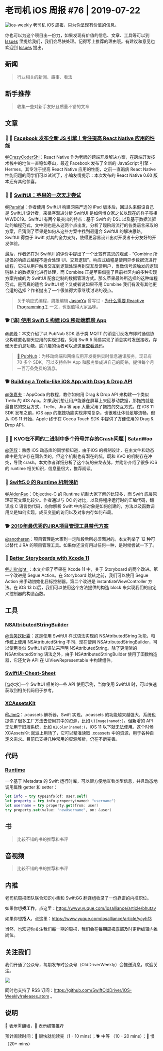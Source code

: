# 老司机 iOS 周报 #76 | 2019-07-22

![ios-weekly](https://github.com/SwiftOldDriver/iOS-Weekly/blob/master/assets/ios-weekly.png?raw=true)
老司机 iOS 周报，只为你呈现有价值的信息。

你也可以为这个项目出一份力，如果发现有价值的信息、文章、工具等可以到 [Issues](https://github.com/SwiftOldDriver/iOS-Weekly/issues) 里提给我们，我们会尽快处理。记得写上推荐的理由哦。有建议和意见也欢迎到 [Issues](https://github.com/SwiftOldDriver/iOS-Weekly/issues) 提出。

## 新闻

> 行业相关的新闻、趣事、看法

## 新手推荐

> 收集一些对新手友好且质量不错的文章

## 文章

### 🌟 🐢 [Facebook 发布全新 JS 引擎！专注提高 React Native 应用的性能](https://mp.weixin.qq.com/s/0KxLQjI0jWxSt7sLqkS6Hw)

[@CrazyCoderShi](https://github.com/CrazyCoderShi)：React Native 作为老牌的跨端开发解决方案，在跨端开发技术栈中的地位一直稳如泰山，最近 Facebook 发布了全新的 JavaScript 引擎 - Hermes，其专注于提高 React Native 应用的性能，之前一直诟病 React Native 性能问题的同学们可以试试了，小编友情提示：本次发布的 React Native 0.60 版本还有其他惊喜。

### 🌟 🐢 [SwiftUI：苹果的一次天才尝试](https://mp.weixin.qq.com/s/xcPBHcpPhgwoR2U7WpWoPA)

[@Parsifal](https://weibo.com/parsifalchang)：作者使用 SwiftUI 构建网易严选的 iPad 版本后，回过头来假设自己是 SwiftUI 设计者，来循序渐进分析 SwiftUI 是如何博众家之长以现在的样子亮相 WWDC19。SwiftUI 有两个最突出的特点：基于 Swift 的 DSL 以及基于数据流驱动的编程范式，文中则也是从这两个点出发，分析了现阶段流行的各类语言采取的方案，且猜测了苹果是如何从这些方案中找到最适合 SwiftUI 的解决思路。SwiftUI 得益于 Swift 对其的全力支持，使得更容易设计出对开发者十分友好的开发体验。

最后，作者还在对 SwiftUI 的评价中提出了一个比较有意思的观点 - “Combine 所提倡的响应式编程不适合处理 UI、交互逻辑”。响应式编程是使用异步数据流进行编程，它把从用户触发交互到逻辑处理再到交互反馈用户，当做信号源触发的逻辑链路上的数据变化进行处理，而 Combine 正是苹果借鉴了目前社区内的多种实现方案完成的为 SwiftUI 配套定制的数据管理方式。那么苹果最终所选择的这种编程范式，是否真的适合 SwiftUI 呢？又或者说如果不用 Combine 我们有没有其他更合适的选择？作者抛出了一个很值得大家继续讨论的观点。

> 关于响应式编程，周报编辑 [JasonYu](https://weibo.com/jasonyuh) 曾写过 - [为什么需要 Reactive Programming？](://github.com/SwiftOldDriver/iOS-Weekly/blob/647a1138b2b1cba1155fd2c0cdf806f54fe865a2/Reports/2019/%2366-2019.05.06.md) 一文，也很值得大家品味。

### 🐕 [[译] 使用 Swift 5 构建 iOS 移动端群聊 App](https://juejin.im/post/5d2c6e846fb9a07ebb0564ae)

[@老峰](https://github.com/GesanTung)：本文介绍了以 PubNub SDK 基于类 MQTT 的消息订阅发布即时通信协议构建匿名聊天应用的实现过程，采用 Swift 5 简易实现了消息实时发送接收，存储历史消息功能，感兴趣的读者可以点这里[查看源码](https://github.com/SambaDialloB/PubNubChat)。

> [🚧 PubNub](https://www.pubnub.com/docs/swift/pubnub-swift-sdk)：为移动终端和网络应用开发提供实时信息通讯服务，现已有 70 多个 SDK，可以支持各种 App 和服务集成进自己的网络，提供每个月一百万条免费的消息。

### 🐕 [Building a Trello-like iOS App with Drag & Drop API](https://www.appcoda.com/drag-and-drop-api/)

[@张嘉夫](https://github.com/josephchang10)：AppCoda 的教程，教你如何用 Drag & Drop API 来构建一个类似 Trello 的 iOS App。如果我们想让用户能够在屏幕上来回移动数据，那拖拽就是最自然的交互方式，Trello、Jira 等 app 大量采用了拖拽的交互方式。在 iOS 11 SDK 发布之前，iOS app 的拖拽功能实现非常复杂，也很难让体验足够流畅。但从 iOS 11 开始，Apple 终于在 Cocoa Touch SDK 中提供了方便使用的 Drag & Drop API。


### 🌟 🐎 [KVO在不同的二进制中多个符号并存的Crash问题 | SatanWoo](https://satanwoo.github.io/2017/09/11/KVO-CRASH/?nsukey=CGyordgRh0EV35bjBYi99dHiMuqF1xt%2BtRsP%2FuGBF7IlcF2xAPOWpoImKYOT%2FxRuycrPVoVq%2FAxxvVxVwandzgpmXxbcdacSBLOG2moVviVdV3iK1Wr6sfqIHRWSsJZHtiX5uyyn8g5bNuRNQVJ2ow7eT%2FLYHcfZOXOdcX8m0R5lQwwNwX7PanbfrnV1dPAmU2CwRfiaiYpGGCZYQCxmxg%3D%3D)

[@莲叔](https://weibo.com/aaaron7)：熟悉 iOS 动态库的同学都知道，由于iOS 的机制设计，在主文件和动态库中是允许存在同名类的，但这个机制也有潜在的坑，既和 KVO 的机制存在冲突，导致 crash。本文作者详细分析了这个坑的来龙去脉，并附带介绍了很多 iOS 的 runtime 相关知识，信息量很大，推荐阅读。

### 🐢 [Swift5.0 的 Runtime 机制浅析](https://juejin.im/post/5d29fb63e51d4510aa01159d)

[@AidenRao](https://weibo.com/AidenRao)：Objective-C 的 Runtime 机制大家了解的比较多，而 Swift 底层原理研究文章比较少。作者通过与 OC 的对比，以及将程序运行时的汇编代码，翻译成 C 语言伪代码，向你解析 Swift 中内部对象是如何创建的，方法以及函数调用又是如何实现，成员变量的访问以及对象内存如何布局。

### 🐕 [2019年最优秀的JIRA项目管理工具替代方案](https://mp.weixin.qq.com/s/zYfBXRfjI4eLNK6BX6vY-Q)

[@anotheren](https://github.com/anotheren)：项目管理是大家到一定阶段后所必须面对的。本文列举了 12 种可以替代 JIRA 的项目管理工具。如果你还没有用过任何一种，是时候尝试一下了。

### 🐎 [Better Storyboards with Xcode 11](https://useyourloaf.com/blog/better-storyboards-with-xcode-11/)

[@J_Knight_](https://github.com/knightsj)：本文介绍了苹果在 Xcode 11 中，关于 Storyboard 的两个改进。第一个改进是 Segue Action。在 Storyboard 跳转之前，我们可以使用 Segue Action 来手动初始化目标控制器。第二个改进是 instantiateViewController 方法。在 iOS 13 以后，我们可以使用这个方法提供的构造 block 来实现我们的自定义控制器的构造函数。

## 工具

### [NSAttributedStringBuilder](https://github.com/ethanhuang13/NSAttributedStringBuilder)

[@含笑饮砒霜](https://weibo.com/chinafishnews/)：这是使用 SwiftUI 样式语法实现的 NSAttributedString 功能，和传统上使用 NSAttributedString 不同，现在使用 NSAttributedStringBuilder，可以使用类似 SwiftUI 的语法来声明 NSAttributedString。除了更清晰的 NSAttributedString 语法之外，由于 NSAttributedStringBuilder 使用了函数构造器，它还允许 API 在 UIViewRepresentable 中构建组件。

### [SwiftUI-Cheat-Sheet](https://github.com/SimpleBoilerplates/SwiftUI-Cheat-Sheet)

[@水水]一个 SwiftUI 相关的一些 API 使用示例，当你使用 SwiftUI 时，可以快速获取到相关代码用于参考。

### [XCAssetsKit](https://github.com/natmark/XCAssetsKit)

[@JimQ](https://github.com/waz0820)：.xcassets 解析器，Swift 实现。.xcassets 的功能越来越强大，系统也提供了很多工厂方法去使用其中的资源，比如 `UIImage(named:)`。但新增的 API 无法用于旧版系统，比如 `UIColor(named:)`，iOS 11 以下就无法使用。这个时候 XCAssetsKit 就派上用场了，它可以精准读取 .xcassets 中的资源，用于各种自定义需求。目前已支持几种常用的资源解析，仍在不断完善。

## 代码

### [Runtime](https://github.com/wickwirew/Runtime)

一个基于 Metadata 的 Swift 运行时库，可以很方便地查看类型信息，并且动态地调用属性 getter 和 setter：

```swift
let info = try typeInfo(of: User.self)
let property = try info.property(named: "username")
let username = try property.get(from: user)
try property.set(value: "newUsername", on: &user)
```

## 书

> 比较不错的书的推荐和书评

## 音视频

> 比较不错的书的推荐和书评

## 内推

老司机周报团队联合知识小集和 SwiftGG 翻译组收录了一份靠谱的内推职位。

如果你想**找工作**，点这里：https://www.yuque.com/iosalliance/article/bhutav

如果你想**招人**，点这里：https://www.yuque.com/iosalliance/article/ycyhf3

当然，也欢迎你关注我们每一期的周报，我们会在每期周报底部及时更新编辑内推岗位。

## 关注我们

我们开通了公众号，每期发布时公众号（OldDriverWeekly）会推送消息，欢迎关注。

![](https://github.com/SwiftOldDriver/iOS-Weekly/blob/master/assets/qrcode_for_wechat.jpg?raw=true)

同时也支持了 RSS 订阅：https://github.com/SwiftOldDriver/iOS-Weekly/releases.atom 。

## 说明

🚧 表示需翻墙，🌟 表示编辑推荐

预计阅读时间：🐎 很快就能读完（1 - 10 mins）；🐕 中等 （10 - 20 mins）；🐢 慢（20+ mins）


